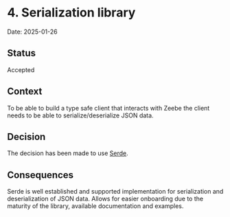 # 4. Serialization library

Date: 2025-01-26

## Status

Accepted

## Context

To be able to build a type safe client that interacts with Zeebe the client needs to be able to serialize/deserialize JSON data.

## Decision

The decision has been made to use [Serde](https://github.com/serde-rs/serde).

## Consequences

Serde is well established and supported implementation for serialization and deserialization of JSON data. Allows for easier onboarding due to the maturity of the library, available documentation and examples.

